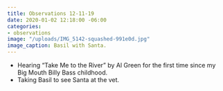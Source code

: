 ```yaml
---
title: Observations 12-11-19
date: 2020-01-02 12:18:00 -06:00
categories:
- observations
image: "/uploads/IMG_5142-squashed-991e0d.jpg"
image_caption: Basil with Santa.
---
```


- Hearing “Take Me to the River” by Al Green for the first time since my Big Mouth Billy Bass childhood.
- Taking Basil to see Santa at the vet.